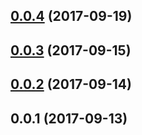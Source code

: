 <a name="0.0.4"></a>
## [0.0.4](https://github.com/kaizenplatform/kaizen-frontend-deploy/compare/v0.0.3...v0.0.4) (2017-09-19)



<a name="0.0.3"></a>
## [0.0.3](https://github.com/kaizenplatform/kaizen-frontend-deploy/compare/v0.0.2...v0.0.3) (2017-09-15)



<a name="0.0.2"></a>
## [0.0.2](https://github.com/kaizenplatform/kaizen-frontend-deploy/compare/v0.0.1...v0.0.2) (2017-09-14)



<a name="0.0.1"></a>
## 0.0.1 (2017-09-13)



